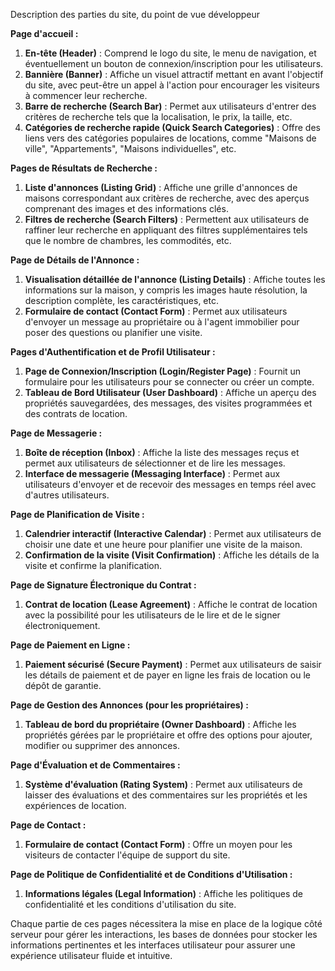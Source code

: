 Description des parties du site, du point de vue développeur 

**Page d'accueil :**
1. **En-tête (Header)** : Comprend le logo du site, le menu de navigation, et éventuellement un bouton de connexion/inscription pour les utilisateurs.
2. **Bannière (Banner)** : Affiche un visuel attractif mettant en avant l'objectif du site, avec peut-être un appel à l'action pour encourager les visiteurs à commencer leur recherche.
3. **Barre de recherche (Search Bar)** : Permet aux utilisateurs d'entrer des critères de recherche tels que la localisation, le prix, la taille, etc.
4. **Catégories de recherche rapide (Quick Search Categories)** : Offre des liens vers des catégories populaires de locations, comme "Maisons de ville", "Appartements", "Maisons individuelles", etc.

**Pages de Résultats de Recherche :**
1. **Liste d'annonces (Listing Grid)** : Affiche une grille d'annonces de maisons correspondant aux critères de recherche, avec des aperçus comprenant des images et des informations clés.
2. **Filtres de recherche (Search Filters)** : Permettent aux utilisateurs de raffiner leur recherche en appliquant des filtres supplémentaires tels que le nombre de chambres, les commodités, etc.

**Page de Détails de l'Annonce :**
1. **Visualisation détaillée de l'annonce (Listing Details)** : Affiche toutes les informations sur la maison, y compris les images haute résolution, la description complète, les caractéristiques, etc.
2. **Formulaire de contact (Contact Form)** : Permet aux utilisateurs d'envoyer un message au propriétaire ou à l'agent immobilier pour poser des questions ou planifier une visite.

**Pages d'Authentification et de Profil Utilisateur :**
1. **Page de Connexion/Inscription (Login/Register Page)** : Fournit un formulaire pour les utilisateurs pour se connecter ou créer un compte.
2. **Tableau de Bord Utilisateur (User Dashboard)** : Affiche un aperçu des propriétés sauvegardées, des messages, des visites programmées et des contrats de location.

**Page de Messagerie :**
1. **Boîte de réception (Inbox)** : Affiche la liste des messages reçus et permet aux utilisateurs de sélectionner et de lire les messages.
2. **Interface de messagerie (Messaging Interface)** : Permet aux utilisateurs d'envoyer et de recevoir des messages en temps réel avec d'autres utilisateurs.

**Page de Planification de Visite :**
1. **Calendrier interactif (Interactive Calendar)** : Permet aux utilisateurs de choisir une date et une heure pour planifier une visite de la maison.
2. **Confirmation de la visite (Visit Confirmation)** : Affiche les détails de la visite et confirme la planification.

**Page de Signature Électronique du Contrat :**
1. **Contrat de location (Lease Agreement)** : Affiche le contrat de location avec la possibilité pour les utilisateurs de le lire et de le signer électroniquement.

**Page de Paiement en Ligne :**
1. **Paiement sécurisé (Secure Payment)** : Permet aux utilisateurs de saisir les détails de paiement et de payer en ligne les frais de location ou le dépôt de garantie.

**Page de Gestion des Annonces (pour les propriétaires) :**
1. **Tableau de bord du propriétaire (Owner Dashboard)** : Affiche les propriétés gérées par le propriétaire et offre des options pour ajouter, modifier ou supprimer des annonces.

**Page d'Évaluation et de Commentaires :**
1. **Système d'évaluation (Rating System)** : Permet aux utilisateurs de laisser des évaluations et des commentaires sur les propriétés et les expériences de location.

**Page de Contact :**
1. **Formulaire de contact (Contact Form)** : Offre un moyen pour les visiteurs de contacter l'équipe de support du site.

**Page de Politique de Confidentialité et de Conditions d'Utilisation :**
1. **Informations légales (Legal Information)** : Affiche les politiques de confidentialité et les conditions d'utilisation du site.

Chaque partie de ces pages nécessitera la mise en place de la logique côté serveur pour gérer les interactions, les bases de données pour stocker les informations pertinentes et les interfaces utilisateur pour assurer une expérience utilisateur fluide et intuitive.